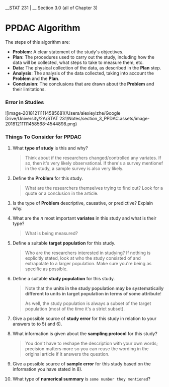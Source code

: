 __STAT 231 | __ Section 3.0 (all of Chapter 3)

# PPDAC Algorithm

The steps of this algorithm are:

- **Problem:** A clear statement of the study's objectives.
- **Plan:** The procedures used to carry out the study, including how the data will be collected, what steps to take to measure them, etc.
- **Data:** The physical collection of the data, as described in the **Plan** step.
- **Analysis**: The analysis of the data collected, taking into account the **Problem** and the **Plan**.
- **Conclusion**: The conclusions that are drawn about the **Problem** and their limitations.



### Error in Studies

![image-20181211111458568](/Users/alexieyizhe/Google Drive/University/2A/STAT 231/Notes/section_3_PPDAC.assets/image-20181211111458568-4544898.png)



### Things To Consider for PPDAC

1. What **type of study** is this and why?

   > Think about if the researchers changed/controlled any variates. If so, then it's very likely observational. If there's a survey mentionef in the study, a sample survey is also very likely.

2. Define the **Problem** for this study.

   > What are the researchers themselves trying to find out? Look for a quote or a conclusion in the article.

3. Is the type of **Problem** descriptive, causative, or predictive? Explain why.

4. What are the $n$ most important **variates** in this study and what is their type?

   > What is being measured?

5. Define a suitable **target population** for this study.

   > Who are the researchers interested in studying? If nothing is explicitly stated, look at who the study consisted of and extrapolate to a larger population. Make sure you're being as specific as possible.

6. Define a suitable **study population** for this study.

   > Note that the __units in the study population may be systematically different to units in target population in terms of some attribute__!
   >
   > As well, the study population is always a subset of the target population (most of the time it's a strict subset).

7. Give a possible source of **study error** for this study in relation to your answers to to 5) and 6).

8. What information is given about the **sampling protocol** for this study?

   > You don't have to reshape the description with your own words; precision matters more so you can reuse the wording in the original article if it answers the question.

9. Give a possible source of **sample error** for this study based on the information you have stated in 8).

10. What type of **numerical summary** is `some number they mentioned`?

